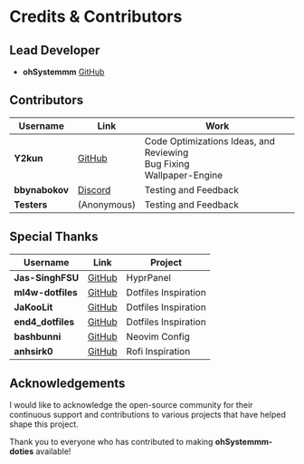 # Credits & Contributors


## Lead Developer
- **ohSystemmm** [GitHub](https://github.com/ohSystemmm)


## Contributors

| Username       | Link                                                        | Work                                                                      |
| -------------- | ----------------------------------------------------------- | ------------------------------------------------------------------------- |
| **Y2kun**      | [GitHub](https://github.com/Y2kun)                          | Code Optimizations Ideas, and Reviewing<br>Bug Fixing<br>Wallpaper-Engine |
| **bbynabokov** | [Discord](https://discordapp.com/users/1251309749253701787) | Testing and Feedback                                                      |
| **Testers**    | (Anonymous)                                                 | Testing and Feedback                                                      |

## Special Thanks

| Username          | Link                                                 | Project              |
| ----------------- | ---------------------------------------------------- | -------------------- |
| **Jas-SinghFSU**  | [GitHub](https://github.com/Jas-SinghFSU/HyprPanel)  | HyprPanel            |
| **ml4w-dotfiles** | [GitHub](https://github.com/mylinuxforwork/dotfiles) | Dotfiles Inspiration |
| **JaKooLit**      | [GitHub](https://github.com/JaKooLit/Hyprland-Dots)  | Dotfiles Inspiration |
| **end4_dotfiles** | [GitHub](https://github.com/end-4/dots-hyprland)     | Dotfiles Inspiration |
| **bashbunni**     | [GitHub](https://github.com/bashbunni/dotfiles)      | Neovim Config        |
| **anhsirk0**      | [GitHub](https://github.com/anhsirk0/rofi-config)    | Rofi Inspiration     |

## Acknowledgements
I would like to acknowledge the open-source community for their continuous support and contributions to various projects that have helped shape this project.

Thank you to everyone who has contributed to making **ohSystemmm-doties** available!

